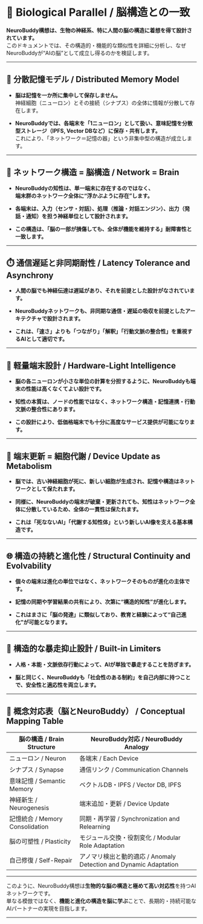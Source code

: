 # 🧠 Biological Parallel / 脳構造との一致

**NeuroBuddy構想は、生物の神経系、特に人間の脳の構造に着想を得て設計されています。**  
このドキュメントでは、その構造的・機能的な類似性を詳細に分析し、なぜNeuroBuddyが“AIの脳”として成立し得るのかを検証します。

---

## 🧬 分散記憶モデル / Distributed Memory Model

- **脳は記憶を一か所に集中して保存しません。**  
  神経細胞（ニューロン）とその接続（シナプス）の全体に情報が分散して存在します。

- **NeuroBuddyでは、各端末を「1ニューロン」として扱い、意味記憶を分散型ストレージ（IPFS, Vector DBなど）に保存・共有します。**  
  これにより、「ネットワーク＝記憶の器」という非集中型の構造が成立します。

---

## 🔄 ネットワーク構造 = 脳構造 / Network = Brain

- **NeuroBuddyの知性は、単一端末に存在するのではなく、**  
  **端末群のネットワーク全体に“浮かぶように存在”します。**

- **各端末は、入力（センサ・対話）、処理（推論・対話エンジン）、出力（発話・通知）を担う神経単位として設計されます。**

- **この構造は、「脳の一部が損傷しても、全体が機能を維持する」耐障害性と一致します。**

---

## ⏱️ 通信遅延と非同期耐性 / Latency Tolerance and Asynchrony

- **人間の脳でも神経伝達は遅延があり、それを前提とした設計がなされています。**

- **NeuroBuddyネットワークも、非同期な通信・遅延の吸収を前提としたアーキテクチャで設計されます。**

- **これは、「速さ」よりも「つながり」「解釈」「行動文脈の整合性」を重視するAIとして適切です。**

---

## 🔋 軽量端末設計 / Hardware-Light Intelligence

- **脳の各ニューロンが小さな単位の計算を分担するように、NeuroBuddyも端末の性能は高くなくてよい設計です。**

- **知性の本質は、ノードの性能ではなく、ネットワーク構造・記憶連携・行動文脈の整合性にあります。**

- **この設計により、低価格端末でも十分に高度なサービス提供が可能になります。**

---

## 🧠 端末更新 = 細胞代謝 / Device Update as Metabolism

- **脳では、古い神経細胞が死に、新しい細胞が生成され、記憶や構造はネットワークとして保たれます。**

- **同様に、NeuroBuddyの端末が破棄・更新されても、知性はネットワーク全体に分散しているため、全体の一貫性は保たれます。**

- **これは「死なないAI」「代謝する知性体」という新しいAI像を支える基本構造です。**

---

## 🌐 構造の持続と進化性 / Structural Continuity and Evolvability

- **個々の端末は進化の単位ではなく、ネットワークそのものが進化の主体です。**

- **記憶の同期や学習結果の共有により、次第に“構造的知性”が進化します。**

- **これはまさに「脳の発達」に類似しており、教育と経験によって“自己進化”が可能となります。**

---

## 🔐 構造的な暴走抑止設計 / Built-in Limiters

- **人格・本能・文脈依存行動によって、AIが単独で暴走することを防ぎます。**

- **脳と同じく、NeuroBuddyも「社会性のある制約」を自己内部に持つことで、安全性と適応性を両立します。**

---

## 🧩 概念対応表（脳とNeuroBuddy） / Conceptual Mapping Table

| 脳の構造 / Brain Structure | NeuroBuddy対応 / NeuroBuddy Analogy |
|---------------------------|--------------------------------------|
| ニューロン / Neuron       | 各端末 / Each Device                |
| シナプス / Synapse       | 通信リンク / Communication Channels |
| 意味記憶 / Semantic Memory | ベクトルDB・IPFS / Vector DB, IPFS  |
| 神経新生 / Neurogenesis   | 端末追加・更新 / Device Update     |
| 記憶統合 / Memory Consolidation | 同期・再学習 / Synchronization and Relearning |
| 脳の可塑性 / Plasticity  | モジュール交換・役割変化 / Modular Role Adaptation |
| 自己修復 / Self-Repair   | アノマリ検出と動的適応 / Anomaly Detection and Dynamic Adaptation |

---

このように、NeuroBuddy構想は**生物的な脳の構造と極めて高い対応性**を持つAIネットワークです。  
単なる模倣ではなく、**機能と進化の構造を脳に学ぶ**ことで、長期的・持続可能なAIパートナーの実現を目指します。

---
